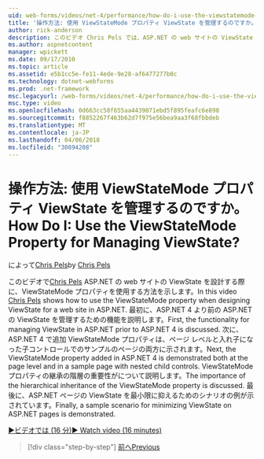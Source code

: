 ```yaml
---
uid: web-forms/videos/net-4/performance/how-do-i-use-the-viewstatemode-property-for-managing-viewstate
title: '操作方法: 使用 ViewStateMode プロパティ ViewState を管理するのですか。 | Microsoft Docs'
author: rick-anderson
description: このビデオ Chris Pels では、ASP.NET の web サイトの ViewState を設計する際に、ViewStateMode プロパティを使用する方法を示します。
ms.author: aspnetcontent
manager: wpickett
ms.date: 09/17/2010
ms.topic: article
ms.assetid: e5b1cc5e-fe11-4ede-9e28-af6477277b0c
ms.technology: dotnet-webforms
ms.prod: .net-framework
msc.legacyurl: /web-forms/videos/net-4/performance/how-do-i-use-the-viewstatemode-property-for-managing-viewstate
msc.type: video
ms.openlocfilehash: 0d663cc58f655aa4439071ebd5f895feafc6e898
ms.sourcegitcommit: f8852267f463b62d7f975e56bea9aa3f68fbbdeb
ms.translationtype: MT
ms.contentlocale: ja-JP
ms.lasthandoff: 04/06/2018
ms.locfileid: "30894208"
---
```

<a name="how-do-i-use-the-viewstatemode-property-for-managing-viewstate"></a><span data-ttu-id="67cbd-104">操作方法: 使用 ViewStateMode プロパティ ViewState を管理するのですか。</span><span class="sxs-lookup"><span data-stu-id="67cbd-104">How Do I: Use the ViewStateMode Property for Managing ViewState?</span></span>
====================
<span data-ttu-id="67cbd-105">によって[Chris Pels](https://twitter.com/chrispels)</span><span class="sxs-lookup"><span data-stu-id="67cbd-105">by [Chris Pels](https://twitter.com/chrispels)</span></span>

<span data-ttu-id="67cbd-106">このビデオで[Chris Pels](http://www.idevtech.com) ASP.NET の web サイトの ViewState を設計する際に、ViewStateMode プロパティを使用する方法を示します。</span><span class="sxs-lookup"><span data-stu-id="67cbd-106">In this video [Chris Pels](http://www.idevtech.com) shows how to use the ViewStateMode property when designing ViewState for a web site in ASP.NET.</span></span> <span data-ttu-id="67cbd-107">最初に、ASP.NET 4 より前の ASP.NET の ViewState を管理するための機能を説明します。</span><span class="sxs-lookup"><span data-stu-id="67cbd-107">First, the functionality for managing ViewState in ASP.NET prior to ASP.NET 4 is discussed.</span></span> <span data-ttu-id="67cbd-108">次に、ASP.NET 4 で追加 ViewStateMode プロパティは、ページ レベルと入れ子になった子コントロールでのサンプルのページの両方に示されます。</span><span class="sxs-lookup"><span data-stu-id="67cbd-108">Next, the ViewStateMode property added in ASP.NET 4 is demonstrated both at the page level and in a sample page with nested child controls.</span></span> <span data-ttu-id="67cbd-109">ViewStateMode プロパティの継承の階層の重要性がについて説明します。</span><span class="sxs-lookup"><span data-stu-id="67cbd-109">The importance of the hierarchical inheritance of the ViewStateMode property is discussed.</span></span> <span data-ttu-id="67cbd-110">最後に、ASP.NET ページの ViewState を最小限に抑えるためのシナリオの例が示されています。</span><span class="sxs-lookup"><span data-stu-id="67cbd-110">Finally, a sample scenario for minimizing ViewState on ASP.NET pages is demonstrated.</span></span>

[<span data-ttu-id="67cbd-111">&#9654;ビデオでは (16 分)</span><span class="sxs-lookup"><span data-stu-id="67cbd-111">&#9654; Watch video (16 minutes)</span></span>](https://channel9.msdn.com/Blogs/ASP-NET-Site-Videos/how-do-i-use-the-viewstatemode-property-for-managing-viewstate)

> [!div class="step-by-step"]
> [<span data-ttu-id="67cbd-112">前へ</span><span class="sxs-lookup"><span data-stu-id="67cbd-112">Previous</span></span>](aspnet-4-quick-hit-easy-state-compression.md)
